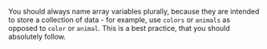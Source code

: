 


You should always name array variables plurally, because they are intended to store a collection of data - for example, use `colors` or `animals` as opposed to `color` or `animal`. This is a best practice, that you should absolutely follow.